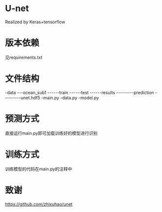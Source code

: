 # U-net
Realized by Keras+tensorflow

# 版本依赖
见requirements.txt

# 文件结构
-data
---ocean_sub1
------train
------test
------results
---------prediction
---------unet.hdf5
-main.py
-data.py
-model.py

# 预测方式
直接运行main.py即可加载训练好的模型进行识别

# 训练方式
训练模型的代码在main.py的注释中

# 致谢
https://github.com/zhixuhao/unet
